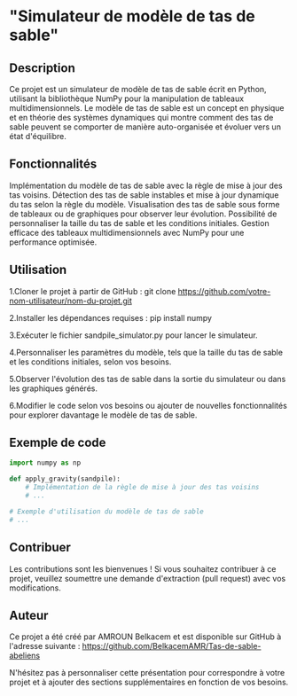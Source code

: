 

# "Simulateur de modèle de tas de sable"

## Description
Ce projet est un simulateur de modèle de tas de sable écrit en Python, utilisant la bibliothèque NumPy pour la manipulation de tableaux multidimensionnels. Le modèle de tas de sable est un concept en physique et en théorie des systèmes dynamiques qui montre comment des tas de sable peuvent se comporter de manière auto-organisée et évoluer vers un état d'équilibre.

## Fonctionnalités

Implémentation du modèle de tas de sable avec la règle de mise à jour des tas voisins.
Détection des tas de sable instables et mise à jour dynamique du tas selon la règle du modèle.
Visualisation des tas de sable sous forme de tableaux ou de graphiques pour observer leur évolution.
Possibilité de personnaliser la taille du tas de sable et les conditions initiales.
Gestion efficace des tableaux multidimensionnels avec NumPy pour une performance optimisée.

## Utilisation

1.Cloner le projet à partir de GitHub : git clone https://github.com/votre-nom-utilisateur/nom-du-projet.git

2.Installer les dépendances requises : pip install numpy

3.Exécuter le fichier sandpile_simulator.py pour lancer le simulateur.

4.Personnaliser les paramètres du modèle, tels que la taille du tas de sable et les conditions initiales, selon vos besoins.

5.Observer l'évolution des tas de sable dans la sortie du simulateur ou dans les graphiques générés.

6.Modifier le code selon vos besoins ou ajouter de nouvelles fonctionnalités pour explorer davantage le modèle de tas de sable.

## Exemple de code

```python
import numpy as np

def apply_gravity(sandpile):
    # Implémentation de la règle de mise à jour des tas voisins
    # ...

# Exemple d'utilisation du modèle de tas de sable
# ...

```

## Contribuer
Les contributions sont les bienvenues ! Si vous souhaitez contribuer à ce projet, veuillez soumettre une demande d'extraction (pull request) avec vos modifications.

## Auteur
Ce projet a été créé par AMROUN Belkacem  et est disponible sur GitHub à l'adresse suivante :  https://github.com/BelkacemAMR/Tas-de-sable-abeliens

N'hésitez pas à personnaliser cette présentation pour correspondre à votre projet et à ajouter des sections supplémentaires en fonction de vos besoins.
